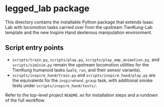 # legged_lab package

This directory contains the installable Python package that extends Isaac Lab with
locomotion tasks carried over from the upstream TienKung-Lab template and the new
Inspire Hand dexterous manipulation environment.

## Script entry points
- `scripts/train.py`, `scripts/play.py`, `scripts/play_amp_animation.py`, and `scripts/sim2sim.py` remain the upstream locomotion utilities for the TienKung humanoid tasks (`walk`, `run`, and their sensor variants).
- `scripts/inspire_hand/train.py` and `scripts/inspire_hand/play.py` are the equivalents for the `inspirehand_grasp` task, with additional smoke tests under `scripts/inspire_hand/tests/`.

Refer to the top-level project `README.md` for installation steps and a rundown of the full workflow.
